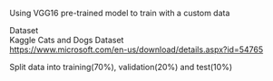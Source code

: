 Using VGG16 pre-trained model to train with a custom data<br />

Dataset<br />
Kaggle Cats and Dogs Dataset<br />
https://www.microsoft.com/en-us/download/details.aspx?id=54765<br />

Split data into training(70%), validation(20%) and test(10%)<br />

